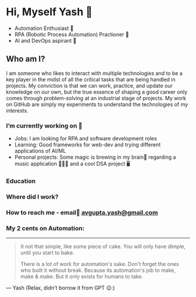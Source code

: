 # Hi, Myself Yash 👋
- Automation Enthusiast 🌟
- RPA (Robotic Process Automation) Practioner 🤖
- AI and DevOps aspirant 🚀

## Who am I?
I am someone who likes to interact with multiple technologies and to be a key player in the midst of all the critical tasks that are being handled in projects. My conviction is that we can work, practice, and update our knowledge on our own, but the true essence of shaping a good career only comes through problem-solving at an industrial stage of projects. My work on GitHub are simply my experiments to understand the technologies of my interests.

### I’m currently working on 🔭 
- Jobs: I am looking for RPA and software development roles
- Learning: Good frameworks for web-dev and trying different applications of AI/ML
- Personal projects: Some magic is brewing in my brain🧠 regarding a music application 🎵🎻🎹 and a cool DSA project 🖥️

### Education

### Where did I work?

### How to reach me - email📧 avgupta.yash@gmail.com

### My 2 cents on Automation:
---
> It not that simple, like some piece of cake.
> You will only have dimple, until you start to bake.
>
> There is a lot of work for automation's sake.
> Don't forget the ones who built it without break.
> Because its automation's job to make, make & make.
> But it only exists for humans to take.

— Yash (Relax, didn't borrow it from GPT 😉:)

<!--
**yvgupta03/yvgupta03** is a ✨ _special_ ✨ repository because its `README.md` (this file) appears on your GitHub profile.

Here are some ideas to get you started:

- 🔭 I’m currently working on ...
- 🌱 I’m currently learning ...
- 👯 I’m looking to collaborate on ...
- 🤔 I’m looking for help with ...
- 💬 Ask me about ...
-  ...
- 😄 Pronouns: ...
- ⚡ Fun fact: ...
-->
